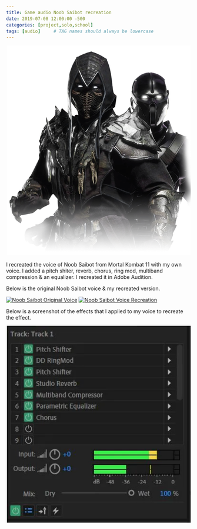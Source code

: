 ```yaml
---
title: Game audio Noob Saibot recreation
date: 2019-07-08 12:00:00 -500
categories: [project,solo,school]
tags: [audio]     # TAG names should always be lowercase
---
```


<center>
<img src="../assets/images/Audio/NoobSaibot/noob_saibot_mk11.webp" width="500" alt="hello!"/>
</center>

I recreated the voice of Noob Saibot from Mortal Kombat 11 with my own voice. I added a pitch shiter, reverb, chorus, ring mod, multiband compression & an equalizer. I recreated it in Adobe Audition. 

Below is the original Noob Saibot voice & my recreated version.

[![Noob Saibot Original Voice](https://img.youtube.com/vi/WyjkpKtUgkQ/0.jpg)](https://www.youtube.com/watch?v=WyjkpKtUgkQ "Noob Saibot Original")
[![Noob Saibot Voice Recreation](https://img.youtube.com/vi/JAX_ibAxxJU/0.jpg)](https://www.youtube.com/watch?v=JAX_ibAxxJU "Noob Saibot Voice Recreation")

Below is a screenshot of the effects that I applied to my voice to recreate the effect.

<center>
<img src="../assets/images/Audio/NoobSaibot/effects.webp" width="500" alt="hello!"/>
</center>
